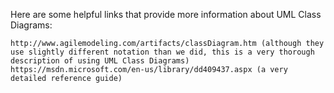 

Here are some helpful links that provide more information about UML Class Diagrams:

    http://www.agilemodeling.com/artifacts/classDiagram.htm (although they use slightly different notation than we did, this is a very thorough description of using UML Class Diagrams)
    https://msdn.microsoft.com/en-us/library/dd409437.aspx (a very detailed reference guide)

